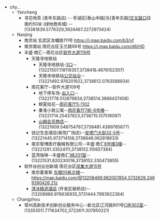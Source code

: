 - city...
    - Yancheng
        - 寻花吻茶 (青年东路店) -- 亭湖区[泰山中路]与[青年东路][交叉路口](https://j.map.baidu.com/12/0U0J)往南约50米 (绿地商务城) -- (13381839.5776329,3924467.2272973424)
    - Nanjing
        - 南京站 玄武区龙蟠路111号 https://j.map.baidu.com/b3/vf
        - 南京南站 雨花台区玉兰路98号 https://j.map.baidu.com/d6/HD
        - 丰盛·商汇--雨花台区[软件大道119号](https://j.map.baidu.com/6b/Y9N) 
            - 天隆寺地铁站
                - 天隆寺地铁站-[3口](https://j.map.baidu.com/4a/7wK)--(13221507.118119357,3738418.4676102307)
                - 天隆寺地铁站[公交站台](https://j.map.baidu.com/3f/FAyJ)--(13221492.976201922,3738612.0763588934)
            - 雨花客厅--软件大道109号 
                - 地下停车场-[出入口](https://j.map.baidu.com/89/N2fJ)--(13221778.512879834,3738514.3966437406)
                - 穆夏拾花--[雨花客厅5-1102](https://j.map.baidu.com/3b/yoyJ)
                - 秦淮小筑公寓--[雨花客厅7栋-6号楼](https://j.map.baidu.com/c4/toyJ)--(13221714.25437823,3738715.137516097)
                - [山姆会员商店](https://j.map.baidu.com/95/xj)--(13221609.548754767,3738481.4389785677)
            - 钱记生态酒店(紫悦广场店)--[安德门大街32-5号](https://j.map.baidu.com/3c/_nnJ)--(13221445.973714158,3738646.062818633)
            - 南京智博医疗器械有限公司--丰盛·商汇[8号楼3楼](https://j.map.baidu.com/7b/CXr)--(13221291.33524111,3738152.110657384)
            - 蓝湾咖啡--丰盛商汇[1栋201室](https://j.map.baidu.com/82/jFp)--(13221531.820230016,3738152.330473855)
        - 软件谷创业创新城 雨花台区[凤集大道15号](https://j.map.baidu.com/bf/E9u)
            - 南京霍普斯 [东橙05栋北楼](https://map.baidu.com/@13208490.92,3732607.65,19z)--https://map.baidu.com/@13208469.982007854,3732629.2499390426,21z
            - [清沐精选酒店](https://j.map.baidu.com/cc/avp) (开发区板桥店)--(13208966.976636935,3731444.7993922364) 
    - Changzhou
        - 常州高新技术创新创业服务中心--新北区辽河路901号[C座302室](https://j.map.baidu.com/f2/VmD)--(13353511.771634702,3722611.307850221)
